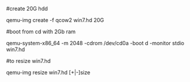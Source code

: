 #create 20G hdd

qemu-img create -f qcow2 win7.hd 20G

#boot from cd with 2Gb ram

qemu-system-x86_64  -m 2048 -cdrom /dev/cd0a -boot d -monitor stdio win7.hd

#to resize win7.hd

qemu-img resize win7.hd [+|-]size

